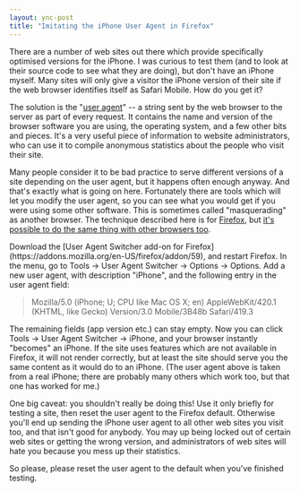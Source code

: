```yaml
---
layout: ync-post
title: "Imitating the iPhone User Agent in Firefox"
---
```


There are a number of web sites out there which provide specifically optimised versions for the
iPhone. I was curious to test them (and to look at their source code to see what they are doing),
but don't have an iPhone myself. Many sites will only give a visitor the iPhone version of their
site if the web browser identifies itself as Safari Mobile. How do you get it?

The solution is the
"[user agent](http://en.wikipedia.org/wiki/User_agent)" -- a string sent by the web browser to the
server as part of every request. It contains the name and version of the browser software you are
using, the operating system, and a few other bits and pieces. It's a very useful piece of
information to website administrators, who can use it to compile anonymous statistics about the
people who visit their site.

Many people consider it to be bad practice to serve different versions
of a site depending on the user agent, but it happens often enough anyway. And that's exactly what
is going on here. Fortunately there are tools which will let you modify the user agent, so you can
see what you would get if you were using some other software. This is sometimes called
"masquerading" as another browser. The technique described here is for
[Firefox](http://www.mozilla.com/en-US/firefox/), but
[it's possible to do the same thing with other browsers
too](http://www.ericgiguere.com/articles/masquerading-your-browser.html).

<p>Download the
[User Agent Switcher add-on for Firefox](https://addons.mozilla.org/en-US/firefox/addon/59), and
restart Firefox. In the menu, go to Tools -&gt; User Agent Switcher -&gt; Options -&gt; Options. Add
a new user agent, with description "iPhone", and the following entry in the user agent
field:
<blockquote>Mozilla/5.0 (iPhone; U; CPU like Mac OS X; en) AppleWebKit/420.1 (KHTML, like
Gecko) Version/3.0 Mobile/3B48b Safari/419.3</blockquote>
The remaining fields (app version etc.)
can stay empty. Now you can click Tools -&gt; User Agent Switcher -&gt; iPhone, and your browser
instantly "becomes" an iPhone. If the site uses features which are not available in Firefox, it will
not render correctly, but at least the site should serve you the same content as it would do to an
iPhone. (The user agent above is taken from a real iPhone; there are probably many others which work
too, but that one has worked for me.)</p>

One big caveat: you shouldn't really be doing this! Use it
only briefly for testing a site, then reset the user agent to the Firefox default. Otherwise you'll
end up sending the iPhone user agent to all other web sites you visit too, and that isn't good for
anybody. You may up being locked out of certain web sites or getting the wrong version, and
administrators of web sites will hate you because you mess up their statistics.

So please, please
reset the user agent to the default when you've finished testing.
